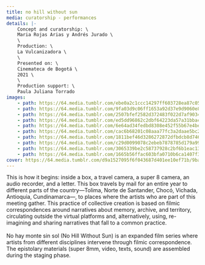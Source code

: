 ```yaml
---
title: no hill without sun
media: curatorship - performances
details: |-
    Concept and curatorship: \
    Maria Rojas Arias y Andrés Jurado \
    \
    Production: \
    La Vulcanizadora \
    \
    Presented on: \
    Cinemateca de Bogotá \
    2021 \
    \
    Production support: \
    Paula Juliana Torrado
images:
    - path: https://64.media.tumblr.com/ebe0a2c1ccc14297ff603728ea87c05e/bfb0f188703f04f9-83/s2048x3072/6c50a69269476793d61dab962417ae165f080d0a.jpg
    - path: https://64.media.tumblr.com/9fa03d9c06ff1653a92d37e9d9060e82/bfb0f188703f04f9-0a/s2048x3072/2c5f30d277ffe2936c4cad927a83645e2f159f20.jpg
    - path: https://64.media.tumblr.com/2507bfef2582d372483f022d7af9034b/bfb0f188703f04f9-ac/s2048x3072/62cedc0894158c696cc213d7c8f74709fc804f59.jpg
    - path: https://64.media.tumblr.com/ed5dd96862c2dbf64223da57a31bbac8/bfb0f188703f04f9-40/s2048x3072/16121d8f476aaa9ed45a6a880c682eb62a2e5604.jpg
    - path: https://64.media.tumblr.com/6e64ad34fedbd8308e452f55b67e4be3/bfb0f188703f04f9-e2/s2048x3072/58cfd28efa5fe9cd4e159a17726599d16bf94671.jpg
    - path: https://64.media.tumblr.com/cac6b68201c08aaa77fc3a2daae5bc2f/bfb0f188703f04f9-cf/s2048x3072/0535b61d2597afab74a27ad8251919630ff5e3cc.jpg
    - path: https://64.media.tumblr.com/1811bef46d3286272872dfbdcb8d746a/bfb0f188703f04f9-3d/s2048x3072/352126390c25e13e5ee048187d244d6a2d7d8387.jpg
    - path: https://64.media.tumblr.com/c29d0099078c2ebeb7878785d179a99f/bfb0f188703f04f9-5a/s2048x3072/accf8dfddcde58bcc0daa7e32d502b1b952c7039.jpg
    - path: https://64.media.tumblr.com/3065339be2c58737928c2bf6b1eac131/bfb0f188703f04f9-0c/s2048x3072/be251865f3a3b176fefabc3697a249ed1d7b49c7.png
    - path: https://64.media.tumblr.com/1665b56ffac603bfa0710b6ca1407f3b/bfb0f188703f04f9-42/s2048x3072/1527270aefc04b4f8bd6014da663fa430c87d63d.jpg
cover: https://64.media.tumblr.com/d9a1527095f6f043687d401ee10ef71b/9ba5d0244808945a-2b/s1280x1920/587b2d1fcaed7a9649a1f2e8114dc5fdc0f69336.png
---
```


This is how it begins: inside a box, a travel camera, a super 8 camera, an audio recorder, and a letter. This box travels by mail for an entire year to different parts of the country—Tolima, Norte de Santander, Chocó, Vichada, Antioquia, Cundinamarca—, to places where the artists who are part of this meeting gather. This practice of collective creation is based on filmic correspondences around narratives about memory, archive, and territory, circulating outside the virtual platforms and, alternatively, using, re-imagining and sharing narratives that fall to a common practice.
<br>
<br>
No hay monte sin sol (No Hill Without Sun) is an expanded film series where artists from different disciplines intervene through filmic correspondence. The epistolary materials (super 8mm, video, texts, sound) are assembled during the staging phase.
